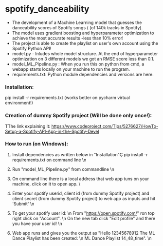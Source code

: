 # spotify_danceability
- The development of a Machine Learning model that guesses the danceability scores of Spotify songs ( (of 140k tracks in Spotify). 
- The model uses gradient boosting and hyperparameter optimization to achieve the most accurate results -less than 10% error!
- The project is able to create the playlist on user's own account using the Spotify Python API!
- model.py - Inludes whole model structure. At the end of hyperparameter optimization on 3 different models we got an RMSE score less than 0.1.
- model_ML_Pipeline.py : When you run this on python from cmd, a webapp starts locally on your machine to run the program.
- requirements.txt: Python module dependencies and versions are here.

### Installation:
  pip install -r requirements.txt (works better on pycharm virtual environment!)

### Creation of dummy Spotify project (Will be done only once!):
  TThe link explaining it: https://www.codeproject.com/Tips/5276627/HowTo-Setup-a-Spotify-API-App-in-the-Spotify-Devel
  
### How to run (on Windows):
  1. Install dependencies as written below in "Installation"Ç
     pip install -r requirements.txt on command line \n
  2. Run "model_ML_Pipeline.py" from commandline \n
  3. On command line there is a local address that web app tuns on your machine, click on it to open app. \
  5. Enter your spotify userid, client id (from dummy Spotify project) and client secret (from dummy Spotify project) to web app as inputs and hit 'Submit' \n
  6. To get your spotify user id: \n
	From "https://open.spotify.com/" ron top right click on "Account". \n
	On the new tab  click "Edit profile" and there you have your user id! \n
	 
  7. Web app runs and gives you the output as "Hello 12345678912 The ML Dance Playlist has been created:  \n
	ML Dance Playlist 14_48_time". \n
